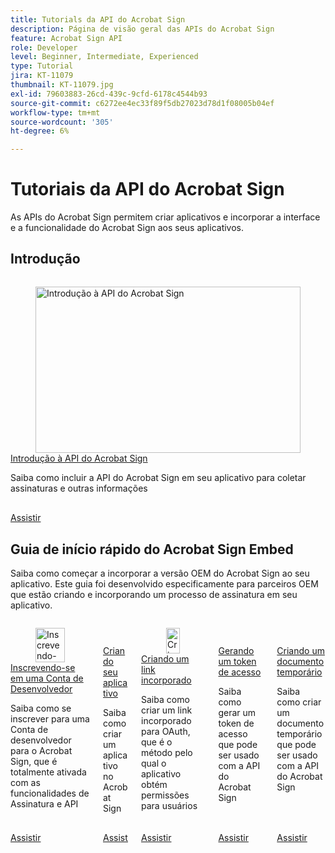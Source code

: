 ```yaml
---
title: Tutorials da API do Acrobat Sign
description: Página de visão geral das APIs do Acrobat Sign
feature: Acrobat Sign API
role: Developer
level: Beginner, Intermediate, Experienced
type: Tutorial
jira: KT-11079
thumbnail: KT-11079.jpg
exl-id: 79603883-26cd-439c-9cfd-6178c4544b93
source-git-commit: c6272ee4ec33f89f5db27023d78d1f08005b04ef
workflow-type: tm+mt
source-wordcount: '305'
ht-degree: 6%

---
```


# Tutoriais da API do Acrobat Sign

As APIs do Acrobat Sign permitem criar aplicativos e incorporar a interface e a funcionalidade do Acrobat Sign aos seus aplicativos.

## Introdução


<!-- START CARDS HTML - DO NOT MODIFY BY HAND -->
<div class="columns">
    <div class="column is-half-tablet is-half-desktop is-one-third-widescreen" aria-label="Getting started with Acrobat Sign API">
        <div class="card" style="height: 100%; display: flex; flex-direction: column; height: 100%;">
            <div class="card-image">
                <figure class="image x-is-16by9">
                    <a href="https://experienceleague.adobe.com/pt-br/docs/acrobat-services-learn/tutorials/acrobatsign/signapi" title="Introdução à API do Acrobat Sign" target="_self" rel="referrer">
                        <img class="is-bordered-r-small" src="https://experienceleague.adobe.com/pt-br/docs/acrobat-services-learn/tutorials/acrobatsign/media_1ca3c33760cbb93b5a86509edadc116b7b45db0d9.png?width=400&format=webply&optimize=medium" alt="Introdução à API do Acrobat Sign"
                             style="width: 100%; aspect-ratio: 16 / 9; object-fit: cover; overflow: hidden; display: block; margin: auto;">
                    </a>
                </figure>
            </div>
            <div class="card-content is-padded-small" style="display: flex; flex-direction: column; flex-grow: 1; justify-content: space-between;">
                <div class="top-card-content">
                    <p class="headline is-size-6 has-text-weight-bold">
                        <a href="https://experienceleague.adobe.com/pt-br/docs/acrobat-services-learn/tutorials/acrobatsign/signapi" target="_self" rel="referrer" title="Introdução à API do Acrobat Sign">Introdução à API do Acrobat Sign</a>
                    </p>
                    <p class="is-size-6">Saiba como incluir a API do Acrobat Sign em seu aplicativo para coletar assinaturas e outras informações</p>
                </div>
                <a href="https://experienceleague.adobe.com/pt-br/docs/acrobat-services-learn/tutorials/acrobatsign/signapi" target="_self" rel="referrer" class="spectrum-Button spectrum-Button--outline spectrum-Button--primary spectrum-Button--sizeM" style="align-self: flex-start; margin-top: 1rem;">
                    <span class="spectrum-Button-label has-no-wrap has-text-weight-bold">Assistir</span>
                </a>
            </div>
        </div>
    </div>
</div>
<!-- END CARDS HTML - DO NOT MODIFY BY HAND -->


## Guia de início rápido do Acrobat Sign Embed

Saiba como começar a incorporar a versão OEM do Acrobat Sign ao seu aplicativo. Este guia foi desenvolvido especificamente para parceiros OEM que estão criando e incorporando um processo de assinatura em seu aplicativo.


<!-- START CARDS HTML - DO NOT MODIFY BY HAND -->
<div class="columns">
    <div class="column is-half-tablet is-half-desktop is-one-third-widescreen" aria-label="Signing up for a Developer Account">
        <div class="card" style="height: 100%; display: flex; flex-direction: column; height: 100%;">
            <div class="card-image">
                <figure class="image x-is-16by9">
                    <a href="https://experienceleague.adobe.com/pt-br/docs/acrobat-services-learn/tutorials/acrobatsign/oem/sign-up-developer-account" title="Inscrevendo-se em uma Conta de Desenvolvedor" target="_self" rel="referrer">
                        <img class="is-bordered-r-small" src="https://experienceleague.adobe.com/pt-br/docs/acrobat-services-learn/tutorials/acrobatsign/media_14431a4ca78c0891ef03c73c0b0bbc329f0365efa.png?width=400&format=webply&optimize=medium" alt="Inscrevendo-se em uma Conta de Desenvolvedor"
                             style="width: 100%; aspect-ratio: 16 / 9; object-fit: cover; overflow: hidden; display: block; margin: auto;">
                    </a>
                </figure>
            </div>
            <div class="card-content is-padded-small" style="display: flex; flex-direction: column; flex-grow: 1; justify-content: space-between;">
                <div class="top-card-content">
                    <p class="headline is-size-6 has-text-weight-bold">
                        <a href="https://experienceleague.adobe.com/pt-br/docs/acrobat-services-learn/tutorials/acrobatsign/oem/sign-up-developer-account" target="_self" rel="referrer" title="Inscrevendo-se em uma Conta de Desenvolvedor">Inscrevendo-se em uma Conta de Desenvolvedor</a>
                    </p>
                    <p class="is-size-6">Saiba como se inscrever para uma Conta de desenvolvedor para o Acrobat Sign, que é totalmente ativada com as funcionalidades de Assinatura e API</p>
                </div>
                <a href="https://experienceleague.adobe.com/pt-br/docs/acrobat-services-learn/tutorials/acrobatsign/oem/sign-up-developer-account" target="_self" rel="referrer" class="spectrum-Button spectrum-Button--outline spectrum-Button--primary spectrum-Button--sizeM" style="align-self: flex-start; margin-top: 1rem;">
                    <span class="spectrum-Button-label has-no-wrap has-text-weight-bold">Assistir</span>
                </a>
            </div>
        </div>
    </div>
    <div class="column is-half-tablet is-half-desktop is-one-third-widescreen" aria-label="Creating your application">
        <div class="card" style="height: 100%; display: flex; flex-direction: column; height: 100%;">
            <div class="card-image">
                <figure class="image x-is-16by9">
                    <a href="https://experienceleague.adobe.com/pt-br/docs/acrobat-services-learn/tutorials/acrobatsign/oem/creating-your-application" title="Criando seu aplicativo" target="_self" rel="referrer">
                        <img class="is-bordered-r-small" src="https://experienceleague.adobe.com/pt-br/docs/acrobat-services-learn/tutorials/acrobatsign/media_14810050de3391dfef0c7b8dda4515598d62a01d2.png?width=400&format=webply&optimize=medium" alt="Criando seu aplicativo"
                             style="width: 100%; aspect-ratio: 16 / 9; object-fit: cover; overflow: hidden; display: block; margin: auto;">
                    </a>
                </figure>
            </div>
            <div class="card-content is-padded-small" style="display: flex; flex-direction: column; flex-grow: 1; justify-content: space-between;">
                <div class="top-card-content">
                    <p class="headline is-size-6 has-text-weight-bold">
                        <a href="https://experienceleague.adobe.com/pt-br/docs/acrobat-services-learn/tutorials/acrobatsign/oem/creating-your-application" target="_self" rel="referrer" title="Criando seu aplicativo">Criando seu aplicativo</a>
                    </p>
                    <p class="is-size-6">Saiba como criar um aplicativo no Acrobat Sign</p>
                </div>
                <a href="https://experienceleague.adobe.com/pt-br/docs/acrobat-services-learn/tutorials/acrobatsign/oem/creating-your-application" target="_self" rel="referrer" class="spectrum-Button spectrum-Button--outline spectrum-Button--primary spectrum-Button--sizeM" style="align-self: flex-start; margin-top: 1rem;">
                    <span class="spectrum-Button-label has-no-wrap has-text-weight-bold">Assistir</span>
                </a>
            </div>
        </div>
    </div>
    <div class="column is-half-tablet is-half-desktop is-one-third-widescreen" aria-label="Creating an embed link">
        <div class="card" style="height: 100%; display: flex; flex-direction: column; height: 100%;">
            <div class="card-image">
                <figure class="image x-is-16by9">
                    <a href="https://experienceleague.adobe.com/pt-br/docs/acrobat-services-learn/tutorials/acrobatsign/oem/creating-an-embed-link" title="Criar um link incorporado" target="_self" rel="referrer">
                        <img class="is-bordered-r-small" src="https://experienceleague.adobe.com/pt-br/docs/acrobat-services-learn/tutorials/acrobatsign/media_1ead781b06d12087120b0fa080969ebf8f81b3f2a.png?width=400&format=webply&optimize=medium" alt="Criar um link incorporado"
                             style="width: 100%; aspect-ratio: 16 / 9; object-fit: cover; overflow: hidden; display: block; margin: auto;">
                    </a>
                </figure>
            </div>
            <div class="card-content is-padded-small" style="display: flex; flex-direction: column; flex-grow: 1; justify-content: space-between;">
                <div class="top-card-content">
                    <p class="headline is-size-6 has-text-weight-bold">
                        <a href="https://experienceleague.adobe.com/pt-br/docs/acrobat-services-learn/tutorials/acrobatsign/oem/creating-an-embed-link" target="_self" rel="referrer" title="Criar um link incorporado">Criando um link incorporado</a>
                    </p>
                    <p class="is-size-6">Saiba como criar um link incorporado para OAuth, que é o método pelo qual o aplicativo obtém permissões para usuários</p>
                </div>
                <a href="https://experienceleague.adobe.com/pt-br/docs/acrobat-services-learn/tutorials/acrobatsign/oem/creating-an-embed-link" target="_self" rel="referrer" class="spectrum-Button spectrum-Button--outline spectrum-Button--primary spectrum-Button--sizeM" style="align-self: flex-start; margin-top: 1rem;">
                    <span class="spectrum-Button-label has-no-wrap has-text-weight-bold">Assistir</span>
                </a>
            </div>
        </div>
    </div>
    <div class="column is-half-tablet is-half-desktop is-one-third-widescreen" aria-label="Generating an access token">
        <div class="card" style="height: 100%; display: flex; flex-direction: column; height: 100%;">
            <div class="card-image">
                <figure class="image x-is-16by9">
                    <a href="https://experienceleague.adobe.com/pt-br/docs/acrobat-services-learn/tutorials/acrobatsign/oem/generating-an-access-token" title="Gerar um token de acesso" target="_self" rel="referrer">
                        <img class="is-bordered-r-small" src="https://experienceleague.adobe.com/pt-br/docs/acrobat-services-learn/tutorials/acrobatsign/media_17f714e34dad24780a4361be8eff9b687bea49f0a.png?width=400&format=webply&optimize=medium" alt="Gerar um token de acesso"
                             style="width: 100%; aspect-ratio: 16 / 9; object-fit: cover; overflow: hidden; display: block; margin: auto;">
                    </a>
                </figure>
            </div>
            <div class="card-content is-padded-small" style="display: flex; flex-direction: column; flex-grow: 1; justify-content: space-between;">
                <div class="top-card-content">
                    <p class="headline is-size-6 has-text-weight-bold">
                        <a href="https://experienceleague.adobe.com/pt-br/docs/acrobat-services-learn/tutorials/acrobatsign/oem/generating-an-access-token" target="_self" rel="referrer" title="Gerar um token de acesso">Gerando um token de acesso</a>
                    </p>
                    <p class="is-size-6">Saiba como gerar um token de acesso que pode ser usado com a API do Acrobat Sign</p>
                </div>
                <a href="https://experienceleague.adobe.com/pt-br/docs/acrobat-services-learn/tutorials/acrobatsign/oem/generating-an-access-token" target="_self" rel="referrer" class="spectrum-Button spectrum-Button--outline spectrum-Button--primary spectrum-Button--sizeM" style="align-self: flex-start; margin-top: 1rem;">
                    <span class="spectrum-Button-label has-no-wrap has-text-weight-bold">Assistir</span>
                </a>
            </div>
        </div>
    </div>
    <div class="column is-half-tablet is-half-desktop is-one-third-widescreen" aria-label="Creating a transient document">
        <div class="card" style="height: 100%; display: flex; flex-direction: column; height: 100%;">
            <div class="card-image">
                <figure class="image x-is-16by9">
                    <a href="https://experienceleague.adobe.com/pt-br/docs/acrobat-services-learn/tutorials/acrobatsign/oem/creating-a-transient-document" title="Criação de um documento temporário" target="_self" rel="referrer">
                        <img class="is-bordered-r-small" src="https://experienceleague.adobe.com/pt-br/docs/acrobat-services-learn/tutorials/acrobatsign/media_17e43d161136bc6c0b5ebb77d3516c45f4f12cf13.png?width=400&format=webply&optimize=medium" alt="Criação de um documento temporário"
                             style="width: 100%; aspect-ratio: 16 / 9; object-fit: cover; overflow: hidden; display: block; margin: auto;">
                    </a>
                </figure>
            </div>
            <div class="card-content is-padded-small" style="display: flex; flex-direction: column; flex-grow: 1; justify-content: space-between;">
                <div class="top-card-content">
                    <p class="headline is-size-6 has-text-weight-bold">
                        <a href="https://experienceleague.adobe.com/pt-br/docs/acrobat-services-learn/tutorials/acrobatsign/oem/creating-a-transient-document" target="_self" rel="referrer" title="Criação de um documento temporário">Criando um documento temporário</a>
                    </p>
                    <p class="is-size-6">Saiba como criar um documento temporário que pode ser usado com a API do Acrobat Sign</p>
                </div>
                <a href="https://experienceleague.adobe.com/pt-br/docs/acrobat-services-learn/tutorials/acrobatsign/oem/creating-a-transient-document" target="_self" rel="referrer" class="spectrum-Button spectrum-Button--outline spectrum-Button--primary spectrum-Button--sizeM" style="align-self: flex-start; margin-top: 1rem;">
                    <span class="spectrum-Button-label has-no-wrap has-text-weight-bold">Assistir</span>
                </a>
            </div>
        </div>
    </div>
</div>
<!-- END CARDS HTML - DO NOT MODIFY BY HAND -->
